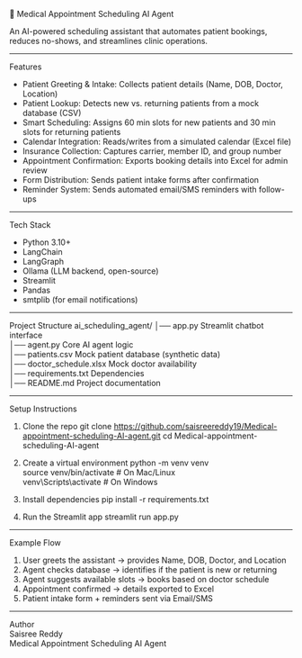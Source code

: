 🏥 Medical Appointment Scheduling AI Agent

An AI-powered scheduling assistant that automates patient bookings, reduces no-shows, and streamlines clinic operations.  

---

Features
- Patient Greeting & Intake: Collects patient details (Name, DOB, Doctor, Location)
- Patient Lookup: Detects new vs. returning patients from a mock database (CSV)
- Smart Scheduling: Assigns 60 min slots for new patients and 30 min slots for returning patients
- Calendar Integration: Reads/writes from a simulated calendar (Excel file)
- Insurance Collection: Captures carrier, member ID, and group number
- Appointment Confirmation: Exports booking details into Excel for admin review
- Form Distribution: Sends patient intake forms after confirmation
- Reminder System: Sends automated email/SMS reminders with follow-ups

---

Tech Stack
- Python 3.10+
- LangChain
- LangGraph
- Ollama (LLM backend, open-source)
- Streamlit
- Pandas
- smtplib (for email notifications)

---

Project Structure
ai_scheduling_agent/
│── app.py                Streamlit chatbot interface  
│── agent.py              Core AI agent logic  
│── patients.csv          Mock patient database (synthetic data)  
│── doctor_schedule.xlsx  Mock doctor availability  
│── requirements.txt      Dependencies  
│── README.md             Project documentation  

---

Setup Instructions

1. Clone the repo
   git clone https://github.com/saisreereddy19/Medical-appointment-scheduling-AI-agent.git
   cd Medical-appointment-scheduling-AI-agent

2. Create a virtual environment
   python -m venv venv  
   source venv/bin/activate   # On Mac/Linux  
   venv\Scripts\activate      # On Windows  

3. Install dependencies
   pip install -r requirements.txt

4. Run the Streamlit app
   streamlit run app.py

---

Example Flow
1. User greets the assistant → provides Name, DOB, Doctor, and Location  
2. Agent checks database → identifies if the patient is new or returning  
3. Agent suggests available slots → books based on doctor schedule  
4. Appointment confirmed → details exported to Excel  
5. Patient intake form + reminders sent via Email/SMS  

---

Author  
Saisree Reddy  
Medical Appointment Scheduling AI Agent
